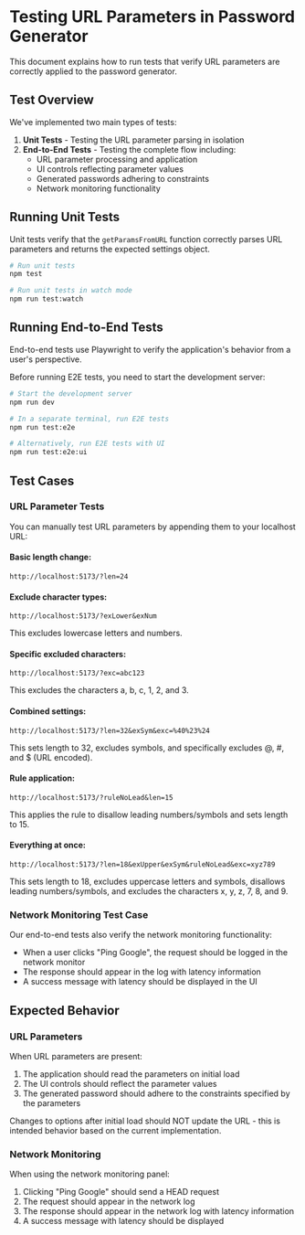 # Testing URL Parameters in Password Generator

This document explains how to run tests that verify URL parameters are correctly applied to the password generator.

## Test Overview

We've implemented two main types of tests:

1. **Unit Tests** - Testing the URL parameter parsing in isolation
2. **End-to-End Tests** - Testing the complete flow including:
   - URL parameter processing and application
   - UI controls reflecting parameter values
   - Generated passwords adhering to constraints
   - Network monitoring functionality

## Running Unit Tests

Unit tests verify that the `getParamsFromURL` function correctly parses URL parameters and returns the expected settings object.

```bash
# Run unit tests
npm test

# Run unit tests in watch mode
npm run test:watch
```

## Running End-to-End Tests

End-to-end tests use Playwright to verify the application's behavior from a user's perspective.

Before running E2E tests, you need to start the development server:

```bash
# Start the development server
npm run dev

# In a separate terminal, run E2E tests
npm run test:e2e

# Alternatively, run E2E tests with UI
npm run test:e2e:ui
```

## Test Cases

### URL Parameter Tests

You can manually test URL parameters by appending them to your localhost URL:

#### Basic length change:
```
http://localhost:5173/?len=24
```

#### Exclude character types:
```
http://localhost:5173/?exLower&exNum
```
This excludes lowercase letters and numbers.

#### Specific excluded characters:
```
http://localhost:5173/?exc=abc123
```
This excludes the characters a, b, c, 1, 2, and 3.

#### Combined settings:
```
http://localhost:5173/?len=32&exSym&exc=%40%23%24
```
This sets length to 32, excludes symbols, and specifically excludes @, #, and $ (URL encoded).

#### Rule application:
```
http://localhost:5173/?ruleNoLead&len=15
```
This applies the rule to disallow leading numbers/symbols and sets length to 15.

#### Everything at once:
```
http://localhost:5173/?len=18&exUpper&exSym&ruleNoLead&exc=xyz789
```
This sets length to 18, excludes uppercase letters and symbols, disallows leading numbers/symbols, and excludes the characters x, y, z, 7, 8, and 9.

### Network Monitoring Test Case

Our end-to-end tests also verify the network monitoring functionality:

- When a user clicks "Ping Google", the request should be logged in the network monitor
- The response should appear in the log with latency information
- A success message with latency should be displayed in the UI

## Expected Behavior

### URL Parameters

When URL parameters are present:

1. The application should read the parameters on initial load
2. The UI controls should reflect the parameter values
3. The generated password should adhere to the constraints specified by the parameters

Changes to options after initial load should NOT update the URL - this is intended behavior based on the current implementation.

### Network Monitoring

When using the network monitoring panel:

1. Clicking "Ping Google" should send a HEAD request
2. The request should appear in the network log
3. The response should appear in the network log with latency information
4. A success message with latency should be displayed 